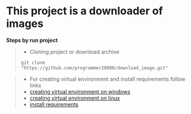 # This project is a downloader of images

**Steps by run project**

> * Cloning project or download archive
> ````git
> git clone "https://github.com/programmer20000/download_image.git"
> ````

> * For creating virtual environment and install requirements follow links
> * [creating virtual environment on windows](https://www.geeksforgeeks.org/creating-python-virtual-environment-windows-linux/)
> * [creating virtual environment on linux](https://www.geeksforgeeks.org/creating-python-virtual-environment-windows-linux/)
> * [install requirements](https://www.geeksforgeeks.org/how-to-install-python-packages-with-requirements-txt/)
>    